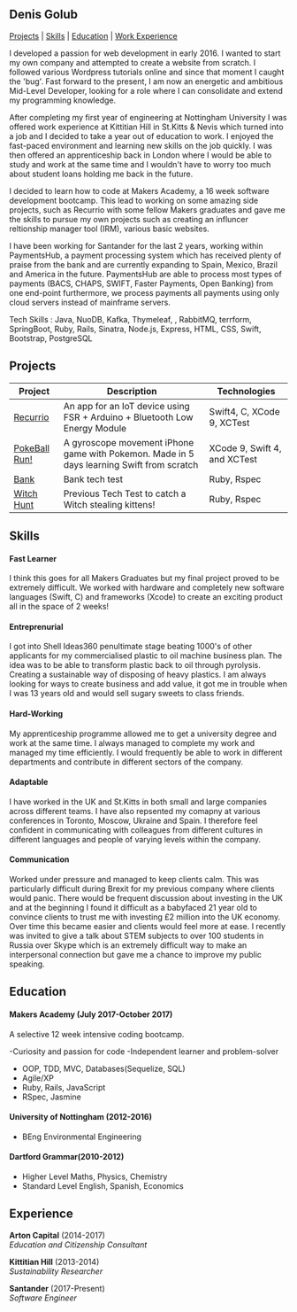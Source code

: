 ## Denis Golub
[Projects](https://github.com/denisglb/CV#projects) | [Skills](https://github.com/denisglb/CV#skills) | [Education](https://github.com/denisglb/CV#education) | [Work Experience](https://github.com/denisglb/CV#experience)


I developed a passion for web development in early 2016. I wanted to start my own company and attempted to create a website from scratch. I followed various Wordpress tutorials online and since that moment I caught the 'bug'. Fast forward to the present, I am now an energetic and ambitious Mid-Level Developer, looking for a role where I can consolidate and extend my programming knowledge. 

After completing my first year of engineering at Nottingham University I was offered work experience at Kittitian Hill in St.Kitts & Nevis which turned into a job and I decided to take a year out of education to work. I enjoyed the fast-paced environment and learning new skills on the job quickly. I was then offered an apprenticeship back in London where I would be able to study and work at the same time and I wouldn't have to worry too much about student loans holding me back in the future. 

I decided to learn how to code at Makers Academy, a 16 week software development bootcamp. This lead to working on some amazing side projects, such as Recurrio with some fellow Makers graduates and gave me the skills to pursue my own projects such as creating an influncer reltionship manager tool (IRM), various basic websites.

I have been working for Santander for the last 2 years, working within PaymentsHub, a payment processing system which has received plenty of praise from the bank and are currently expanding to Spain, Mexico, Brazil and America in the future. PaymentsHub are able to process most types of payments (BACS, CHAPS, SWIFT, Faster Payments, Open Banking) from one end-point furthermore, we process payments all payments using only cloud servers instead of mainframe servers.

Tech Skills : Java, NuoDB, Kafka, Thymeleaf, , RabbitMQ, terrform, SpringBoot, Ruby, Rails, Sinatra, Node.js, Express, HTML, CSS, Swift, Bootstrap, PostgreSQL

## Projects

Project | Description | Technologies | 
------- | ----------- | ------------ | 
[Recurrio](https://github.com/alessiobortone2/Recurrio3) | An app for an IoT device using FSR + Arduino + Bluetooth Low Energy Module | Swift4, C, XCode 9, XCTest|
[PokeBall Run!](https://github.com/rolandosorbelli/pokeball) | A gyroscope movement iPhone game with Pokemon. Made in 5 days learning Swift from scratch | XCode 9, Swift 4, and XCTest |
[Bank](https://github.com/Denisglb/bank_test) | Bank tech test | Ruby, Rspec |
[Witch Hunt](https://github.com/Denisglb/Witch_Hunt) | Previous Tech Test to catch a Witch stealing kittens! | Ruby, Rspec |

## Skills

#### Fast Learner

I think this goes for all Makers Graduates but my final project proved to be extremely difficult. We worked with hardware and completely new software languages (Swift, C) and frameworks (Xcode) to create an exciting product all in the space of 2 weeks!


#### Entreprenurial

I got into Shell Ideas360 penultimate stage beating 1000's of other applicants for my commercialised plastic to oil machine business plan. The idea was to be able to transform plastic back to oil through pyrolysis. Creating a sustainable way of disposing of heavy plastics. I am always looking for ways to create business and add value, it got me in trouble when I was 13 years old and would sell sugary sweets to class friends. 

#### Hard-Working

My apprenticeship programme allowed me to get a university degree and work at the same time. I always managed to complete my work and managed my time efficiently. I would frequently be able to work in different departments and contribute in different sectors of the company. 

#### Adaptable

I have worked in the UK and St.Kitts in both small and large companies across different teams. I have also repsented my comapny at various conferences in Toronto, Moscow, Ukraine and Spain. I therefore feel confident in communicating with colleagues from different cultures in different languages and people of varying levels within the company.

#### Communication

Worked under pressure and managed to keep clients calm. This was particularly difficult during Brexit for my previous company where clients would panic. There would be frequent discussion about investing in the UK and at the beginning I found it difficult as a babyfaced 21 year old to convince clients to trust me with investing £2 million into the UK economy. Over time this became easier and clients would feel more at ease. I recently was invited to give a talk about STEM subjects to over 100 students in Russia over Skype which is an extremely difficult way to make an interpersonal connection but gave me a chance to improve my public speaking. 

## Education

#### Makers Academy (July 2017-October 2017)

A selective 12 week intensive coding bootcamp.

-Curiosity and passion for code
-Independent learner and problem-solver
- OOP, TDD, MVC, Databases(Sequelize, SQL)
- Agile/XP
- Ruby, Rails, JavaScript
- RSpec, Jasmine

#### University of Nottingham (2012-2016)

- BEng Environmental Engineering

#### Dartford Grammar(2010-2012)

- Higher Level Maths, Physics, Chemistry
- Standard Level English, Spanish, Economics

## Experience

**Arton Capital** (2014-2017)    
*Education and Citizenship Consultant* 

**Kittitian Hill** (2013-2014)   
*Sustainability Researcher*  

**Santander** (2017-Present)   
*Software Engineer*  